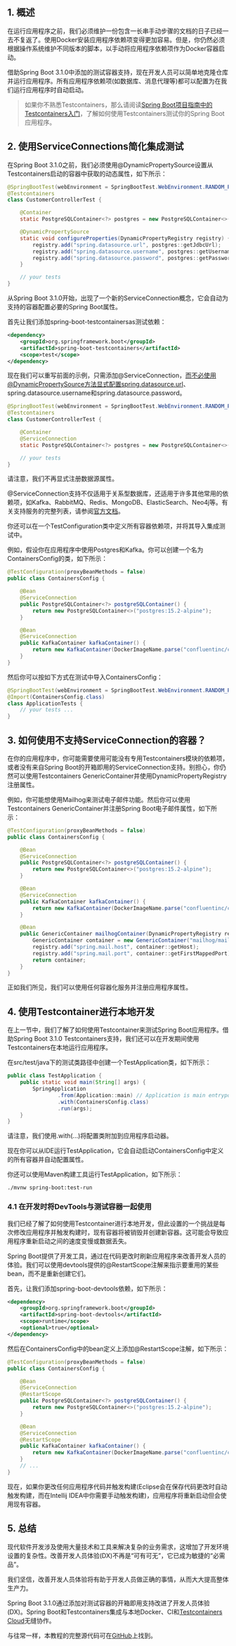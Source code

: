 ## 1. 概述

在运行应用程序之前，我们必须维护一份包含一长串手动步骤的文档的日子已经一去不复返了。使用Docker安装应用程序依赖项变得更加容易。但是，你仍然必须根据操作系统维护不同版本的脚本，以手动将应用程序依赖项作为Docker容器启动。

借助Spring Boot 3.1.0中添加的测试容器支持，现在开发人员可以简单地克隆仓库并运行应用程序。所有应用程序依赖项(如数据库、消息代理等)都可以配置为在我们运行应用程序时自动启动。

>   如果你不熟悉Testcontainers，那么请阅读[Spring Boot项目指南中的Testcontainers入门](https://testcontainers.com/guides/testing-spring-boot-rest-api-using-testcontainers/)，了解如何使用Testcontainers测试你的Spring Boot应用程序。

## 2. 使用ServiceConnections简化集成测试

在Spring Boot 3.1.0之前，我们必须使用@DynamicPropertySource设置从Testcontainers启动的容器中获取的动态属性，如下所示：

```java
@SpringBootTest(webEnvironment = SpringBootTest.WebEnvironment.RANDOM_PORT)
@Testcontainers
class CustomerControllerTest {

    @Container
    static PostgreSQLContainer<?> postgres = new PostgreSQLContainer<>("postgres:15-alpine");

    @DynamicPropertySource
    static void configureProperties(DynamicPropertyRegistry registry) {
        registry.add("spring.datasource.url", postgres::getJdbcUrl);
        registry.add("spring.datasource.username", postgres::getUsername);
        registry.add("spring.datasource.password", postgres::getPassword);
    }

    // your tests
}
```

从Spring Boot 3.1.0开始，出现了一个新的ServiceConnection概念，它会自动为支持的容器配置必要的Spring Boot属性。

首先让我们添加spring-boot-testcontainersas测试依赖：

```xml
<dependency>
    <groupId>org.springframework.boot</groupId>
    <artifactId>spring-boot-testcontainers</artifactId>
    <scope>test</scope>
</dependency>
```

现在我们可以重写前面的示例，只需添加@ServiceConnection，而不必使用@DynamicPropertySource方法显式配置spring.datasource.url、spring.datasource.username和spring.datasource.password。

```java
@SpringBootTest(webEnvironment = SpringBootTest.WebEnvironment.RANDOM_PORT)
@Testcontainers
class CustomerControllerTest {

    @Container
    @ServiceConnection
    static PostgreSQLContainer<?> postgres = new PostgreSQLContainer<>("postgres:15-alpine");

    // your tests
}
```

请注意，我们不再显式注册数据源属性。

@ServiceConnection支持不仅适用于关系型数据库，还适用于许多其他常用的依赖项，如Kafka、RabbitMQ、Redis、MongoDB、ElasticSearch、Neo4j等。有关支持服务的完整列表，请参阅[官方文档](https://docs.spring.io/spring-boot/docs/3.1.0-SNAPSHOT/reference/htmlsingle/#features.testing.testcontainers.service-connections)。

你还可以在一个TestConfiguration类中定义所有容器依赖项，并将其导入集成测试中。

例如，假设你在应用程序中使用Postgres和Kafka。你可以创建一个名为ContainersConfig的类，如下所示：

```java
@TestConfiguration(proxyBeanMethods = false)
public class ContainersConfig {

    @Bean
    @ServiceConnection
    public PostgreSQLContainer<?> postgreSQLContainer() {
        return new PostgreSQLContainer<>("postgres:15.2-alpine");
    }

    @Bean
    @ServiceConnection
    public KafkaContainer kafkaContainer() {
        return new KafkaContainer(DockerImageName.parse("confluentinc/cp-kafka:7.2.1"));
    }
}
```

然后你可以按如下方式在测试中导入ContainersConfig：

```java
@SpringBootTest(webEnvironment = SpringBootTest.WebEnvironment.RANDOM_PORT)
@Import(ContainersConfig.class)
class ApplicationTests {
    // your tests ...
}
```

## 3. 如何使用不支持ServiceConnection的容器？

在你的应用程序中，你可能需要使用可能没有专用Testcontainers模块的依赖项，或者没有来自Spring Boot的开箱即用的ServiceConnection支持。别担心，你仍然可以使用Testcontainers GenericContainer并使用DynamicPropertyRegistry注册属性。

例如，你可能想使用Mailhog来测试电子邮件功能。然后你可以使用Testcontainers GenericContainer并注册Spring Boot电子邮件属性，如下所示：

```java
@TestConfiguration(proxyBeanMethods = false)
public class ContainersConfig {

    @Bean
    @ServiceConnection
    public PostgreSQLContainer<?> postgreSQLContainer() {
        return new PostgreSQLContainer<>("postgres:15.2-alpine");
    }

    @Bean
    @ServiceConnection
    public KafkaContainer kafkaContainer() {
        return new KafkaContainer(DockerImageName.parse("confluentinc/cp-kafka:7.2.1"));
    }

    @Bean
    public GenericContainer mailhogContainer(DynamicPropertyRegistry registry) {
        GenericContainer container = new GenericContainer("mailhog/mailhog").withExposedPorts(1025);
        registry.add("spring.mail.host", container::getHost);
        registry.add("spring.mail.port", container::getFirstMappedPort);
        return container;
    }
}
```

正如我们所见，我们可以使用任何容器化服务并注册应用程序属性。

## 4. 使用Testcontainer进行本地开发

在上一节中，我们了解了如何使用Testcontainer来测试Spring Boot应用程序。借助Spring Boot 3.1.0 Testcontainers支持，我们还可以在开发期间使用Testcontainers在本地运行应用程序。

在src/test/java下的测试类路径中创建一个TestApplication类，如下所示：

```java
public class TestApplication {
    public static void main(String[] args) {
        SpringApplication
                .from(Application::main) // Application is main entrypoint class
                .with(ContainersConfig.class)
                .run(args);
    }
}
```

请注意，我们使用.with(...)将配置类附加到应用程序启动器。

现在你可以从IDE运行TestApplication，它会自动启动ContainersConfig中定义的所有容器并自动配置属性。

你还可以使用Maven构建工具运行TestApplication，如下所示：

```shell
./mvnw spring-boot:test-run
```

### 4.1 在开发时将DevTools与测试容器一起使用

我们已经了解了如何使用Testcontainer进行本地开发，但此设置的一个挑战是每次修改应用程序并触发构建时，现有容器将被销毁并创建新容器。这可能会导致应用程序重新启动之间的速度变慢或数据丢失。

Spring Boot提供了开发工具，通过在代码更改时刷新应用程序来改善开发人员的体验。我们可以使用devtools提供的@RestartScope注解来指示要重用的某些bean，而不是重新创建它们。

首先，让我们添加spring-boot-devtools依赖，如下所示：

```xml
<dependency>
    <groupId>org.springframework.boot</groupId>
    <artifactId>spring-boot-devtools</artifactId>
    <scope>runtime</scope>
    <optional>true</optional>
</dependency>
```

然后在ContainersConfig中的bean定义上添加@RestartScope注解，如下所示：

```java
@TestConfiguration(proxyBeanMethods = false)
public class ContainersConfig {

    @Bean
    @ServiceConnection
    @RestartScope
    public PostgreSQLContainer<?> postgreSQLContainer() {
        return new PostgreSQLContainer<>("postgres:15.2-alpine");
    }

    @Bean
    @ServiceConnection
    @RestartScope
    public KafkaContainer kafkaContainer() {
        return new KafkaContainer(DockerImageName.parse("confluentinc/cp-kafka:7.2.1"));
    }
    // ...
}
```

现在，如果你更改任何应用程序代码并触发构建(Eclipse会在保存代码更改时自动触发构建，而在Intellij IDEA中你需要手动触发构建)，应用程序将重新启动但会使用现有容器。

## 5. 总结

现代软件开发涉及使用大量技术和工具来解决复杂的业务需求，这增加了开发环境设置的复杂性。改善开发人员体验(DX)不再是“可有可无”，它已成为敏捷的“必需品”。

我们坚信，改善开发人员体验将有助于开发人员做正确的事情，从而大大提高整体生产力。

Spring Boot 3.1.0通过添加对测试容器的开箱即用支持改进了开发人员体验(DX)。Spring Boot和Testcontainers集成与本地Docker、CI和[Testcontainers Cloud](https://testcontainers.com/cloud/)无缝协作。

与往常一样，本教程的完整源代码可在[GitHub](https://github.com/tu-yucheng/taketoday-tutorial4j/tree/master/spring-boot-modules/spring-boot-3-container)上找到。